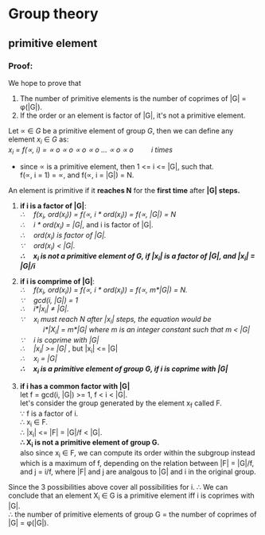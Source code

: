 # Group theory
## primitive element
### Proof:
We hope to prove that 
1. The number of primitive elements is the number of coprimes of |G| = &phi;(|G|).
2. If the order or an element is factor of |G|, it's not a primitive element.

Let &prop; &isin; _G_ be a primitive element of group _G_, then we can define any element _x<sub>i</sub>_ &isin; _G_ as:  
_x<sub>i</sub> = f(&prop;, i) = &prop; &omicron; &prop; &omicron; &prop; &omicron; &prop; &omicron; ... &prop; &omicron; &prop; &omicron; &#8195;&#8195; i times_  

- since &prop; is a primitive element, then 1 <= i <= |G|, such that.  
  f(&prop;, i = 1) = &prop;, and f(&prop;, i = |G|) = N.  

An element is primitive if it **reaches N** for the **first time** after **|G| steps.**

1. **if i is a factor of |G|**:  
  _&therefore;&#8195; f(x<sub>i</sub>, ord(x<sub>i</sub>)) = f(&prop;, i * ord(x<sub>i</sub>)) = f(&prop;, |G|) = N_  
  *&therefore;&#8195;  i * ord(x<sub>i</sub>) = |G|*, and i is factor of |G|.  
  *&therefore;&#8195; ord(x<sub>i</sub>) is factor of |G|.*  
  *&because;&#8195; ord(x<sub>i</sub>) < |G|.*  
  ***&therefore;&#8195; x<sub>i</sub> is not a primitive element of G, if |x<sub>i</sub>| is a factor of |G|, and |x<sub>i</sub>| = |G|/i***  

2. **if i is comprime of |G|**:  
  _&therefore;&#8195; f(x<sub>i</sub>, ord(x<sub>i</sub>)) = f(&prop;, i * ord(x<sub>i</sub>)) = f(&prop;, m*|G|) = N._  
  _&because;&#8195; gcd(i, |G|) = 1_  
  _&therefore;&#8195; i*|x<sub>i</sub>| &ne; |G|._  
  _&because;&#8195; x<sub>i</sub> must reach N after |x<sub>i</sub>| steps, the equation would be_  
  &#8195;&#8195;&#8195; _i*|X<sub>i</sub>| = m*|G| where m is an integer constant such that m < |G|_
  _&because;&#8195; i is coprime with |G|_  
  _&therefore;&#8195; |x<sub>i</sub>| >= |G|_ , but |x<sub>i</sub>| <= |G|  
  _&therefore;&#8195; x<sub>i</sub> = |G|_  
  **_&therefore;&#8195; x<sub>i</sub> is a primitive element of group G, if i is coprime with |G|_**  

3. **if i has a common factor with |G|**  
  let f = gcd(i, |G|) >= 1, f < i < |G|.  
  let's consider the group generated by the element x<sub>f</sub> called F.  
  &because; f is a factor of i.  
  &therefore; x<sub>i</sub> &isin; F.  
  &therefore; |x<sub>i</sub>| <= |F| = |G|/f < |G|.  
  **&therefore; X<sub>i</sub> is not a primitive element of group G.**  
  also since x<sub>i</sub> &isin; F, we can compute its order within the subgroup instead which is a maximum of f, depending on the relation between |F| = |G|/f, and j = i/f, where |F| and j are analgous to |G| and i in the original group.

Since the 3 possibilities above cover all possibilities for i.
&therefore; We can conclude that an element X<sub>i</sub> &isin; G is a primitive element iff i is coprimes with |G|.  
&therefore; the number of primitive elements of group G = the number of coprimes of |G| = &phi;(|G|).  

